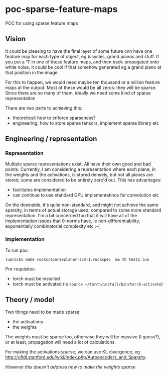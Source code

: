 # poc-sparse-feature-maps
POC for using sparse feature maps

## Vision

It could be pleasing to have the final layer of some future cnn have one feature map for each type of object, eg bicycles, grand pianos and stuff.  If you put a '1' in one of these feature maps, and then back-propagated onto white noise, it could be cool if that somehow generated eg a grand piano at that position in the image.

For this to happen, we would need maybe ten thousand or a million feature maps at the output.  Most of these would be all zeros: they will be sparse.  Since there are so many of them, ideally we need some kind of sparse representation

There are two parts to achieving this:
- theoretical: how to enforce sparseness?
- engineering: how to store sparse tensors, implement sparse library etc

## Engineering / representation

### Representation

Multiple sparse representations exist. All have their own good and bad points.  Currently, I am considering a representation where each plane, in the weights and the activations, is stored densely, but not all planes are stored, some are considered to be entirely zero'd out.  This has advantages:
- facilitates implementation
- can continue to use standard GPU implementatinos for convolution etc

On the downside, it's quite non-standard, and might not achieve the same sparsity, in terms of actual storage used, compared to some more standard representation.  I'm a bit concerned too that it will have all of the implementation issues that 0-norms have, ie non-differentiability, exponentially combinatorial complexity etc :-(

### Implementation

To run poc:
```
luarocks make rocks/sparseplanar-scm-1.rockspec  && th test2.lua
```

Pre-requisites:
- torch must be installed
- torch must be activated (ie `source ~/torch/install/bin/torch-activate`)

## Theory / model

Two things need to be made sparse:
- the activations
- the weights

The weights must be sparse too, otherwise they will be massive (I guess?), or at least, propagation will need a lot of calculations.

For making the activations sparse, we can use KL divergence, eg http://ufldl.stanford.edu/wiki/index.php/Autoencoders_and_Sparsity.

*However this doesn't address how to make the weights sparse*

